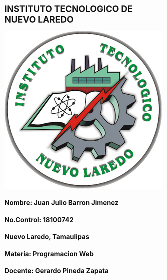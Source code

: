 
# INSTITUTO TECNOLOGICO DE NUEVO LAREDO

 ![LogoITNL](LogoITNL.jpg)

## **Nombre:** Juan Julio Barron Jimenez
## **No.Control:** 18100742
## Nuevo Laredo, Tamaulipas
## **Materia:** Programacion Web
## **Docente:** Gerardo Pineda Zapata
